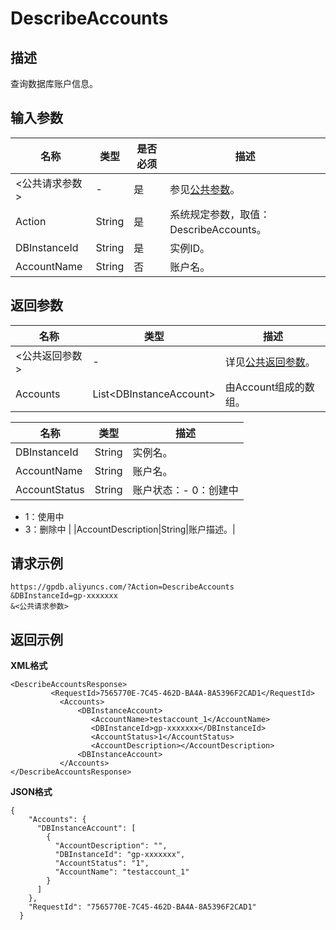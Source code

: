 # DescribeAccounts

## 描述

查询数据库账户信息。

## 输入参数

|名称|类型|是否必须|描述|
|--|--|----|--|
|<公共请求参数\>|-|是|参见[公共参数](/cn.zh-CN/API参考/公共参数.md)。|
|Action|String|是|系统规定参数，取值：DescribeAccounts。|
|DBInstanceId|String|是|实例ID。|
|AccountName|String|否|账户名。|

## 返回参数

|名称|类型|描述|
|--|--|--|
|<公共返回参数\>|-|详见[公共返回参数](/cn.zh-CN/API参考/公共参数.mdsection_apd_1rv_3bb)。|
|Accounts|List<DBInstanceAccount\>|由Account组成的数组。|

|名称|类型|描述|
|--|--|--|
|DBInstanceId|String|实例名。|
|AccountName|String|账户名。|
|AccountStatus|String|账户状态：-   0：创建中
-   1：使用中
-   3：删除中 |
|AccountDescription|String|账户描述。|

## 请求示例

```
https://gpdb.aliyuncs.com/?Action=DescribeAccounts
&DBInstanceId=gp-xxxxxxx
&<公共请求参数>
```

## 返回示例

**XML格式**

```
<DescribeAccountsResponse>
         <RequestId>7565770E-7C45-462D-BA4A-8A5396F2CAD1</RequestId>
           <Accounts>
               <DBInstanceAccount>
                  <AccountName>testaccount_1</AccountName>
                  <DBInstanceId>gp-xxxxxxx</DBInstanceId>
                  <AccountStatus>1</AccountStatus>
                  <AccountDescription></AccountDescription>
               <DBInstanceAccount>
           </Accounts>
</DescribeAccountsResponse>
```

**JSON格式**

```
{
    "Accounts": {
      "DBInstanceAccount": [
        {
          "AccountDescription": "", 
          "DBInstanceId": "gp-xxxxxxx", 
          "AccountStatus": "1", 
          "AccountName": "testaccount_1"
        }
      ]
    }, 
    "RequestId": "7565770E-7C45-462D-BA4A-8A5396F2CAD1"
  }
```

